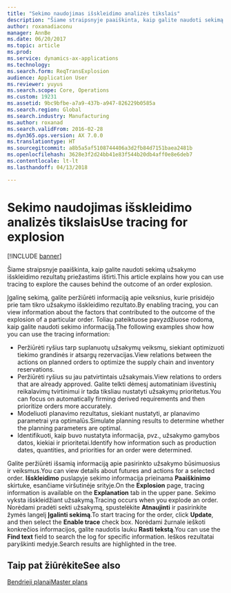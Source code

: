 ```yaml
---
title: "Sekimo naudojimas išskleidimo analizės tikslais"
description: "Šiame straipsnyje paaiškinta, kaip galite naudoti sekimą užsakymo išskleidimo rezultatų priežastims ištirti."
author: roxanadiaconu
manager: AnnBe
ms.date: 06/20/2017
ms.topic: article
ms.prod: 
ms.service: dynamics-ax-applications
ms.technology: 
ms.search.form: ReqTransExplosion
audience: Application User
ms.reviewer: yuyus
ms.search.scope: Core, Operations
ms.custom: 19231
ms.assetid: 9bc9bfbe-a7a9-437b-a947-826229b0585a
ms.search.region: Global
ms.search.industry: Manufacturing
ms.author: roxanad
ms.search.validFrom: 2016-02-28
ms.dyn365.ops.version: AX 7.0.0
ms.translationtype: HT
ms.sourcegitcommit: a8b5a5af5108744406a3d2fb84d7151baea2481b
ms.openlocfilehash: 3628e3f2d24bb41e83f544b20db4aff0e8e6deb7
ms.contentlocale: lt-lt
ms.lasthandoff: 04/13/2018

---
```


# <a name="use-tracing-for-explosion"></a><span data-ttu-id="d179f-103">Sekimo naudojimas išskleidimo analizės tikslais</span><span class="sxs-lookup"><span data-stu-id="d179f-103">Use tracing for explosion</span></span>

[!INCLUDE [banner](../includes/banner.md)]

<span data-ttu-id="d179f-104">Šiame straipsnyje paaiškinta, kaip galite naudoti sekimą užsakymo išskleidimo rezultatų priežastims ištirti.</span><span class="sxs-lookup"><span data-stu-id="d179f-104">This article explains how you can use tracing to explore the causes behind the outcome of an order explosion.</span></span>

<span data-ttu-id="d179f-105">Įgalinę sekimą, galite peržiūrėti informaciją apie veiksnius, kurie prisidėjo prie tam tikro užsakymo išskleidimo rezultato.</span><span class="sxs-lookup"><span data-stu-id="d179f-105">By enabling tracing, you can view information about the factors that contributed to the outcome of the explosion of a particular order.</span></span> <span data-ttu-id="d179f-106">Toliau pateiktuose pavyzdžiuose rodoma, kaip galite naudoti sekimo informaciją.</span><span class="sxs-lookup"><span data-stu-id="d179f-106">The following examples show how you can use the tracing information:</span></span>

-   <span data-ttu-id="d179f-107">Peržiūrėti ryšius tarp suplanuotų užsakymų veiksmų, siekiant optimizuoti tiekimo grandinės ir atsargų rezervacijas.</span><span class="sxs-lookup"><span data-stu-id="d179f-107">View relations between the actions on planned orders to optimize the supply chain and inventory reservations.</span></span>
-   <span data-ttu-id="d179f-108">Peržiūrėti ryšius su jau patvirtintais užsakymais.</span><span class="sxs-lookup"><span data-stu-id="d179f-108">View relations to orders that are already approved.</span></span> <span data-ttu-id="d179f-109">Galite telkti dėmesį automatiniam išvestinių reikalavimų tvirtinimui ir tada tiksliau nustatyti užsakymų prioritetus.</span><span class="sxs-lookup"><span data-stu-id="d179f-109">You can focus on automatically firming derived requirements and then prioritize orders more accurately.</span></span>
-   <span data-ttu-id="d179f-110">Modeliuoti planavimo rezultatus, siekiant nustatyti, ar planavimo parametrai yra optimalūs.</span><span class="sxs-lookup"><span data-stu-id="d179f-110">Simulate planning results to determine whether the planning parameters are optimal.</span></span>
-   <span data-ttu-id="d179f-111">Identifikuoti, kaip buvo nustatyta informacija, pvz., užsakymo gamybos datos, kiekiai ir prioritetai.</span><span class="sxs-lookup"><span data-stu-id="d179f-111">Identify how information such as production dates, quantities, and priorities for an order were determined.</span></span>

<span data-ttu-id="d179f-112">Galite peržiūrėti išsamią informaciją apie pasirinkto užsakymo būsimuosius ir veiksmus.</span><span class="sxs-lookup"><span data-stu-id="d179f-112">You can view details about futures and actions for a selected order.</span></span> <span data-ttu-id="d179f-113">**Išskleidimo** puslapyje sekimo informacija prieinama **Paaiškinimo** skirtuke, esančiame viršutinėje srityje.</span><span class="sxs-lookup"><span data-stu-id="d179f-113">On the **Explosion** page, tracing information is available on the **Explanation** tab in the upper pane.</span></span> <span data-ttu-id="d179f-114">Sekimo vyksta išskleidžiant užsakymą.</span><span class="sxs-lookup"><span data-stu-id="d179f-114">Tracing occurs when you explode an order.</span></span> <span data-ttu-id="d179f-115">Norėdami pradėti sekti užsakymą, spustelėkite **Atnaujinti** ir pasirinkite žymės langelį **Įgalinti sekimą**.</span><span class="sxs-lookup"><span data-stu-id="d179f-115">To start tracing for the order, click **Update**, and then select the **Enable trace** check box.</span></span> <span data-ttu-id="d179f-116">Norėdami žurnale ieškoti konkrečios informacijos, galite naudotis lauku **Rasti tekstą**.</span><span class="sxs-lookup"><span data-stu-id="d179f-116">You can use the **Find text** field to search the log for specific information.</span></span> <span data-ttu-id="d179f-117">Ieškos rezultatai paryškinti medyje.</span><span class="sxs-lookup"><span data-stu-id="d179f-117">Search results are highlighted in the tree.</span></span>

<a name="see-also"></a><span data-ttu-id="d179f-118">Taip pat žiūrėkite</span><span class="sxs-lookup"><span data-stu-id="d179f-118">See also</span></span>
--------

[<span data-ttu-id="d179f-119">Bendrieji planai</span><span class="sxs-lookup"><span data-stu-id="d179f-119">Master plans</span></span>](master-plans.md)





